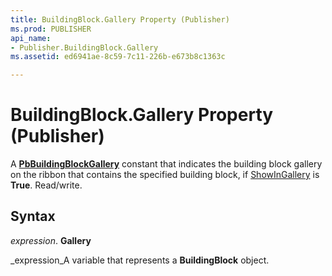 ```yaml
---
title: BuildingBlock.Gallery Property (Publisher)
ms.prod: PUBLISHER
api_name:
- Publisher.BuildingBlock.Gallery
ms.assetid: ed6941ae-8c59-7c11-226b-e673b8c1363c

---
```



# BuildingBlock.Gallery Property (Publisher)

A  **[PbBuildingBlockGallery](pbbuildingblockgallery-enumeration-publisher.md)** constant that indicates the building block gallery on the ribbon that contains the specified building block, if [ShowInGallery](buildingblock.showingallery-property-publisher.md) is **True**. Read/write.


## Syntax

 _expression_. **Gallery**

 _expression_A variable that represents a  **BuildingBlock** object.


